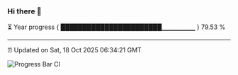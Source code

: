 ### Hi there 👋

⏳ Year progress { ███████████████████████▁▁▁▁▁▁▁ } 79.53 %

---

⏰ Updated on Sat, 18 Oct 2025 06:34:21 GMT

![Progress Bar CI](https://github.com/DhruviPatel157/GitHub-Actions-Demo/workflows/Progress%20Bar%20CI/badge.svg)

